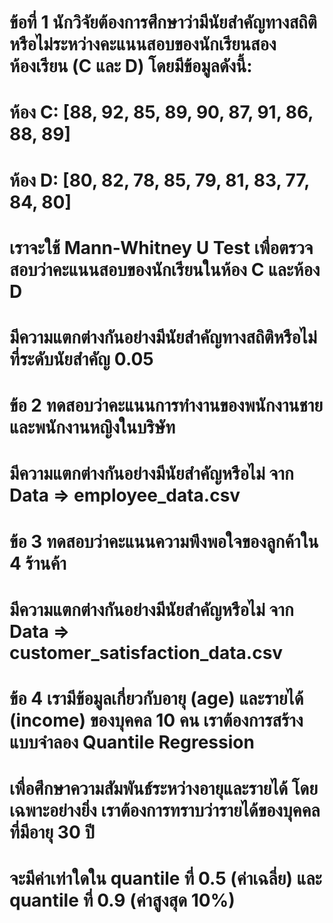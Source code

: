 # ข้อที่ 1 นักวิจัยต้องการศึกษาว่ามีนัยสำคัญทางสถิติหรือไม่ระหว่างคะแนนสอบของนักเรียนสองห้องเรียน (C และ D) โดยมีข้อมูลดังนี้:

# ห้อง C: [88, 92, 85, 89, 90, 87, 91, 86, 88, 89]
# ห้อง D: [80, 82, 78, 85, 79, 81, 83, 77, 84, 80]

# เราจะใช้ Mann-Whitney U Test เพื่อตรวจสอบว่าคะแนนสอบของนักเรียนในห้อง C และห้อง D 
# มีความแตกต่างกันอย่างมีนัยสำคัญทางสถิติหรือไม่ที่ระดับนัยสำคัญ 0.05

# ข้อ 2 ทดสอบว่าคะแนนการทำงานของพนักงานชายและพนักงานหญิงในบริษัท
# มีความแตกต่างกันอย่างมีนัยสำคัญหรือไม่ จาก Data => employee_data.csv

# ข้อ 3 ทดสอบว่าคะแนนความพึงพอใจของลูกค้าใน 4 ร้านค้า
# มีความแตกต่างกันอย่างมีนัยสำคัญหรือไม่ จาก Data => customer_satisfaction_data.csv

# ข้อ 4 เรามีข้อมูลเกี่ยวกับอายุ (age) และรายได้ (income) ของบุคคล 10 คน เราต้องการสร้างแบบจำลอง Quantile Regression 
# เพื่อศึกษาความสัมพันธ์ระหว่างอายุและรายได้ โดยเฉพาะอย่างยิ่ง เราต้องการทราบว่ารายได้ของบุคคลที่มีอายุ 30 ปี 
# จะมีค่าเท่าใดใน quantile ที่ 0.5 (ค่าเฉลี่ย) และ quantile ที่ 0.9 (ค่าสูงสุด 10%)